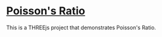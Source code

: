 # [Poisson's Ratio](https://vivektramamoorthy.github.io/PoissonsRatio)

This is a THREEjs project that demonstrates Poisson's Ratio.
